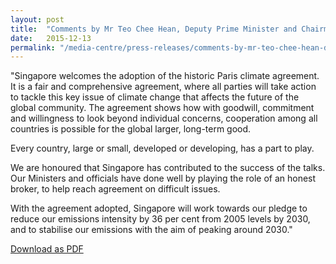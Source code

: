 ```yaml
---
layout: post
title:  "Comments by Mr Teo Chee Hean, Deputy Prime Minister and Chairman of the Inter-Ministerial Committee on Climate Change, on the adoption of the climate agreement at COP-21 in Paris"
date:   2015-12-13
permalink: "/media-centre/press-releases/comments-by-mr-teo-chee-hean-deputy-prime-minister-and-chairman-of-the-inter-ministerial-committee-on-climate-change-on-the-adoption-of-the-climate-agreement-at-cop-21-in-paris"
---
```


"Singapore welcomes the adoption of the historic Paris climate agreement. It is a fair and comprehensive agreement, where all parties will take action to tackle this key issue of climate change that affects the future of the global community. The agreement shows how with goodwill, commitment and willingness to look beyond individual concerns, cooperation among all countries is possible for the global larger, long-term good.

Every country, large or small, developed or developing, has a part to play.

We are honoured that Singapore has contributed to the success of the talks. Our Ministers and officials have done well by playing the role of an honest broker, to help reach agreement on difficult issues.

With the agreement adopted, Singapore will work towards our pledge to reduce our emissions intensity by 36 per cent from 2005 levels by 2030, and to stabilise our emissions with the aim of peaking around 2030."

[Download as PDF](https://github.com/isomerpages/isomerpages-stratgroup/raw/master/images/Press%20Release%20images/PDFs/comments-by-mr-teo-chee-hean-deputy-prime-minister-and-chairman-of-the-inter-ministerial-committee-on-climate-change-on-the-adoption-of-the-climate-agreement-at-cop-21-in-paris.pdf)
